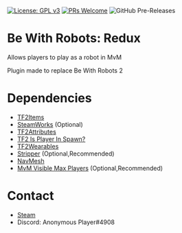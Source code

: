 [![License: GPL v3](https://img.shields.io/badge/License-GPL%20v3-blue.svg)](https://www.gnu.org/licenses/gpl-3.0)
[![PRs Welcome](https://img.shields.io/badge/PRs-welcome-brightgreen.svg?style=flat-square)](http://makeapullrequest.com)
![GitHub Pre-Releases](https://img.shields.io/github/downloads-pre/caxanga334/tf-bewithrobots-redux/latest/total?label=Pre%20Release%20Downloads&style=flat-square)

# Be With Robots: Redux
Allows players to play as a robot in MvM

Plugin made to replace Be With Robots 2

# Dependencies
* [TF2Items](https://forums.alliedmods.net/showthread.php?p=1050170)
* [SteamWorks](https://forums.alliedmods.net/showthread.php?t=229556) (Optional)
* [TF2Attributes](https://github.com/FlaminSarge/tf2attributes/releases)
* [TF2 Is Player In Spawn?](https://forums.alliedmods.net/showthread.php?p=2196313)
* [TF2Wearables](https://github.com/nosoop/sourcemod-tf2wearables)
* [Stripper](http://www.bailopan.net/stripper/snapshots/1.2/) (Optional,Recommended)
* [NavMesh](https://github.com/caxanga334/sm-plugins/blob/master/source/navmesh.sp)
* [MvM Visible Max Players](https://forums.alliedmods.net/showpost.php?p=1819270) (Optional,Recommended)

# Contact
* [Steam](http://steamcommunity.com/profiles/76561198053992136)
* Discord: Anonymous Player#4908
